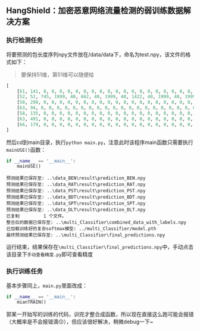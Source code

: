 ## HangShield：加密恶意网络流量检测的弱训练数据解决方案

### 执行检测任务

将要预测的包长度序列npy文件放在/data/data下，命名为test.npy，该文件的格式如下：

> 要保持51维，第51维可以随便给

```python
[
    [61, 141, 0, 0, 0, 0, 0, 0, 0, 0, 0, 0, 0, 0, 0, 0, 0, 0, 0, 0, 0, 0, 0, 0, 0, 0, 0, 0, 0, 0, 0, 0, 0, 0, 0, 0, 0, 0, 0, 0, 0, 0, 0, 0, 0, 0, 0, 0, 0, 0, 0],
    [52, 52, 745, 1999, 40, 662, 40, 1999, 40, 1422, 40, 1999, 40, 1999, 40, 1999, 40, 1999, 40, 1999, 40, 1422, 40, 1999, 40, 1999, 40, 1999, 40, 1999, 40, 1999, 40, 1999, 40, 1999, 40, 1999, 40, 1999, 40, 1999, 40, 1999, 40, 1999, 40, 1999, 40, 1999, 0],
    [58, 298, 0, 0, 0, 0, 0, 0, 0, 0, 0, 0, 0, 0, 0, 0, 0, 0, 0, 0, 0, 0, 0, 0, 0, 0, 0, 0, 0, 0, 0, 0, 0, 0, 0, 0, 0, 0, 0, 0, 0, 0, 0, 0, 0, 0, 0, 0, 0, 0, 0],
    [63, 94, 0, 0, 0, 0, 0, 0, 0, 0, 0, 0, 0, 0, 0, 0, 0, 0, 0, 0, 0, 0, 0, 0, 0, 0, 0, 0, 0, 0, 0, 0, 0, 0, 0, 0, 0, 0, 0, 0, 0, 0, 0, 0, 0, 0, 0, 0, 0, 0, 0],
    [58, 135, 0, 0, 0, 0, 0, 0, 0, 0, 0, 0, 0, 0, 0, 0, 0, 0, 0, 0, 0, 0, 0, 0, 0, 0, 0, 0, 0, 0, 0, 0, 0, 0, 0, 0, 0, 0, 0, 0, 0, 0, 0, 0, 0, 0, 0, 0, 0, 0, 0],
    [63, 491, 0, 0, 0, 0, 0, 0, 0, 0, 0, 0, 0, 0, 0, 0, 0, 0, 0, 0, 0, 0, 0, 0, 0, 0, 0, 0, 0, 0, 0, 0, 0, 0, 0, 0, 0, 0, 0, 0, 0, 0, 0, 0, 0, 0, 0, 0, 0, 0, 0],
    [66, 179, 0, 0, 0, 0, 0, 0, 0, 0, 0, 0, 0, 0, 0, 0, 0, 0, 0, 0, 0, 0, 0, 0, 0, 0, 0, 0, 0, 0, 0, 0, 0, 0, 0, 0, 0, 0, 0, 0, 0, 0, 0, 0, 0, 0, 0, 0, 0, 0, 0]
]
```

然后cd到main目录，执行`python main.py`，注意此时该程序main函数只需要执行`mainUSE()`函数：

```python
if __name__ == '__main__':
    mainUSE()
```

```shell
预测结果已保存至: ..\data_BEN\result\prediction_BEN.npy
预测结果已保存至: ..\data_RAT\result\prediction_RAT.npy
预测结果已保存至: ..\data_PST\result\prediction_PST.npy
预测结果已保存至: ..\data_BDT\result\prediction_BDT.npy
预测结果已保存至: ..\data_SPT\result\prediction_SPT.npy
预测结果已保存至: ..\data_DLT\result\prediction_DLT.npy
已复制         1 个文件。
整合后的数据已保存至: ..\multi_Classifier\combined_data_with_labels.npy
已加载训练好的复杂softmax模型: ../multi_Classifier/model.pth
最终预测结果已保存至: ..\multi_Classifier\final_predictions.npy
```

运行结束，结果保存在`\multi_Classifier\final_predictions.npy`中，手动点击该目录下`手动查看精度.py`即可查看精度

### 执行训练任务

基本步骤同上，`main.py`里面改成：

```python
if __name__ == '__main__':
    mianTRAIN()
```

郭某一开始写的训练的代码，训完才整合成函数，所以现在直接这么跑可能会报错（大概率是不会报错滴😗），但应该很好解决，稍微debug一下~